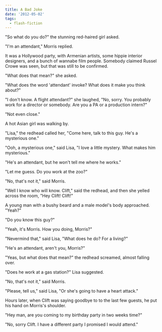 ```yaml
---
title: A Bad Joke
date: '2012-05-02'
tags:
  - flash-fiction
---
```


"So what do you do?" the stunning red-haired girl asked.

<!-- truncate -->

"I'm an attendant," Morris replied.

It was a Hollywood party, with Armenian artists, some hippie interior designers,
and a bunch of wannabe film people. Somebody claimed Russel Crowe was seen, but
that was still to be confirmed.

"What does that mean?" she asked.

"What does the word 'attendant' invoke? What does it make you think about?"

"I don't know. A flight attendant?" she laughed, "No, sorry. You probably work
for a director or somebody. Are you a PA or a production intern?"

"Not even close."

A hot Asian girl was walking by.

"Lisa," the redhead called her, "Come here, talk to this guy. He's a mysterious
one."

"Ooh, a mysterious one," said Lisa, "I love a little mystery. What makes him
mysterious."

"He's an attendant, but he won't tell me where he works."

"Let me guess. Do you work at the zoo?"

"No, that's not it," said Morris.

"Well I know who will know. Clift," said the redhead, and then she yelled across
the room, "Hey Clift! Clift!"

A young man with a bushy beard and a male model's body approached. "Yeah?"

"Do you know this guy?"

"Yeah, it's Morris. How you doing, Morris?"

"Nevermind that," said Lisa, "What does he do? For a living?"

"He's an attendant, aren't you, Morris?"

"Yeas, but what does that mean?" the redhead screamed, almost falling over.

"Does he work at a gas station?" Lisa suggested.

"No, that's not it," said Morris.

"Please, tell us," said Lisa, "Or she's going to have a heart attack."

Hours later, when Clift was saying goodbye to to the last few guests, he put his
hand on Morris's shoulder.

"Hey man, are you coming to my birthday party in two weeks time?"

"No, sorry Clift. I have a different party I promised I would attend."
